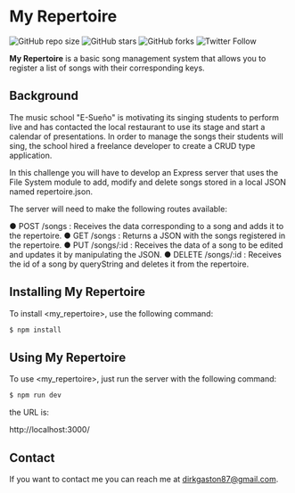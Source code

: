 # My Repertoire

![GitHub repo size](https://img.shields.io/github/repo-size/DirkGaston/my-repertoire)
![GitHub stars](https://img.shields.io/github/stars/DirkGaston/my-repertoire?style=social)
![GitHub forks](https://img.shields.io/github/forks/DirkGaston/my-repertoire?style=social)
![Twitter Follow](https://img.shields.io/twitter/follow/DirkGrave?style=social)

**My Repertoire** is a basic song management system that allows you to register a list of songs with their corresponding keys.

## Background

The music school "E-Sueño" is motivating its singing students to perform live and has contacted the local restaurant to use its stage and start a calendar of presentations. In order to manage the songs their students will sing, the school hired a freelance developer to create a CRUD type application.

In this challenge you will have to develop an Express server that uses the File
System module to add, modify and delete songs stored in a local JSON named repertoire.json.

The server will need to make the following routes available:

● POST /songs : Receives the data corresponding to a song and adds it to the
repertoire.
● GET /songs : Returns a JSON with the songs registered in the repertoire.
● PUT /songs/:id : Receives the data of a song to be edited and updates it by manipulating the JSON.
● DELETE /songs/:id : Receives the id of a song by queryString and deletes it from the
repertoire.

## Installing **My Repertoire**

To install <my_repertoire>, use the following command:

```bash
$ npm install
```

## Using **My Repertoire**

To use <my_repertoire>, just run the server with the following command:

```bash
$ npm run dev
```

the URL is:

http://localhost:3000/

## Contact

If you want to contact me you can reach me at <dirkgaston87@gmail.com>.

